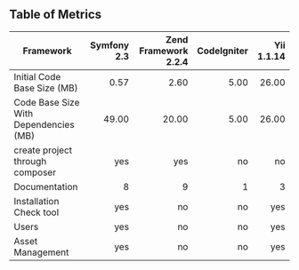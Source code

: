 ## Table of Metrics

| Framework | Symfony 2.3 | Zend Framework 2.2.4 | CodeIgniter | Yii 1.1.14 |
| ------ | ------: | ------: | ------: | ------: |
| Initial Code Base Size (MB) | 0.57 | 2.60 | 5.00 | 26.00 |
| Code Base Size With Dependencies (MB) | 49.00 | 20.00 | 5.00 | 26.00 |
| create project through composer | yes | yes | no | no |
| Documentation | 8 | 9 | 1 | 3 |
| Installation Check tool | yes | no | no | yes |
| Users | yes | no | no | yes |
| Asset Management | yes | no | no | yes |
